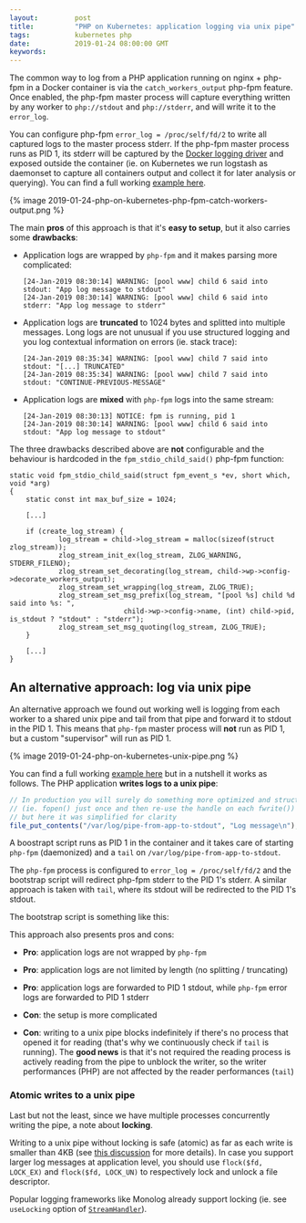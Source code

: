 ```yaml
---
layout:         post
title:          "PHP on Kubernetes: application logging via unix pipe"
tags:           kubernetes php
date:           2019-01-24 08:00:00 GMT
keywords:
---
```


The common way to log from a PHP application running on nginx + php-fpm in a Docker container is via the `catch_workers_output` php-fpm feature. Once enabled, the php-fpm master process will capture everything written by any worker to `php://stdout` and `php://stderr`, and will write it to the `error_log`.

You can configure php-fpm `error_log = /proc/self/fd/2` to write all captured logs to the master process stderr. If the php-fpm master process runs as PID 1, its stderr will be captured by the [Docker logging driver](https://docs.docker.com/config/containers/logging/configure/) and exposed outside the container (ie. on Kubernetes we run logstash as daemonset to capture all containers output and collect it for later analysis or querying). You can find a full working [example here](https://github.com/pracucci/php-on-kubernetes/tree/master/app-log-php-fpm-via-catch-workers-output).

{% image 2019-01-24-php-on-kubernetes-php-fpm-catch-workers-output.png %}

The main **pros** of this approach is that it's **easy to setup**, but it also carries some **drawbacks**:

- Application logs are wrapped by `php-fpm` and it makes parsing more complicated:
  ```
  [24-Jan-2019 08:30:14] WARNING: [pool www] child 6 said into stdout: "App log message to stdout"
  [24-Jan-2019 08:30:14] WARNING: [pool www] child 6 said into stderr: "App log message to stderr"
  ```

- Application logs are **truncated** to 1024 bytes and splitted into multiple messages. Long logs are not unusual if you use structured logging and you log contextual information on errors (ie. stack trace):
  ```
  [24-Jan-2019 08:35:34] WARNING: [pool www] child 7 said into stdout: "[...] TRUNCATED"
  [24-Jan-2019 08:35:34] WARNING: [pool www] child 7 said into stdout: "CONTINUE-PREVIOUS-MESSAGE"
  ```

- Application logs are **mixed** with `php-fpm` logs into the same stream:
   ```
   [24-Jan-2019 08:30:13] NOTICE: fpm is running, pid 1
   [24-Jan-2019 08:30:14] WARNING: [pool www] child 6 said into stdout: "App log message to stdout"
   ```

The three drawbacks described above are **not** configurable and the behaviour is hardcoded in the `fpm_stdio_child_said()` php-fpm function:

```
static void fpm_stdio_child_said(struct fpm_event_s *ev, short which, void *arg)
{
    static const int max_buf_size = 1024;

    [...]

    if (create_log_stream) {
            log_stream = child->log_stream = malloc(sizeof(struct zlog_stream));
            zlog_stream_init_ex(log_stream, ZLOG_WARNING, STDERR_FILENO);
            zlog_stream_set_decorating(log_stream, child->wp->config->decorate_workers_output);
            zlog_stream_set_wrapping(log_stream, ZLOG_TRUE);
            zlog_stream_set_msg_prefix(log_stream, "[pool %s] child %d said into %s: ",
                            child->wp->config->name, (int) child->pid, is_stdout ? "stdout" : "stderr");
            zlog_stream_set_msg_quoting(log_stream, ZLOG_TRUE);
    }

    [...]
}
```


## An alternative approach: log via unix pipe

An alternative approach we found out working well is logging from each worker to a shared unix pipe and tail from that pipe and forward it to stdout in the PID 1. This means that `php-fpm` master process will **not** run as PID 1, but a custom "supervisor" will run as PID 1.

{% image 2019-01-24-php-on-kubernetes-unix-pipe.png %}

You can find a full working [example here](https://github.com/pracucci/php-on-kubernetes/tree/master/app-log-php-fpm-via-unix-pipe) but in a nutshell it works as follows. The PHP application **writes logs to a unix pipe**:

```php
// In production you will surely do something more optimized and structured
// (ie. fopen() just once and then re-use the handle on each fwrite())
// but here it was simplified for clarity
file_put_contents("/var/log/pipe-from-app-to-stdout", "Log message\n");
```

A boostrapt script runs as PID 1 in the container and it takes care of starting `php-fpm` (daemonized) and a `tail` on `/var/log/pipe-from-app-to-stdout`.

The `php-fpm` process is configured to `error_log = /proc/self/fd/2` and the bootstrap script will redirect php-fpm stderr to the PID 1's stderr. A similar approach is taken with `tail`, where its stdout will be redirected to the PID 1's stdout.

The bootstrap script is something like this:

<script src="http://gist-it.appspot.com/https://github.com/pracucci/php-on-kubernetes/blob/master/app-log-php-fpm-via-unix-pipe/bootstrap-php-fpm.sh"></script>

This approach also presents pros and cons:

- **Pro**: application logs are not wrapped by `php-fpm`
- **Pro**: application logs are not limited by length (no splitting / truncating)
- **Pro**: application logs are forwarded to PID 1 stdout, while `php-fpm` error logs are forwarded to PID 1 stderr

- **Con**: the setup is more complicated
- **Con**: writing to a unix pipe blocks indefinitely if there's no process that opened it for reading (that's why we continuously check if `tail` is running). The **good news** is that it's not required the reading process is actively reading from the pipe to unblock the writer, so the writer performances (PHP) are not affected by the reader performances (`tail`)


### Atomic writes to a unix pipe

Last but not the least, since we have multiple processes concurrently writing the pipe, a note about **locking**.

Writing to a unix pipe without locking is safe (atomic) as far as each write is smaller than 4KB (see [this discussion](http://pubs.opengroup.org/onlinepubs/9699919799/functions/write.html) for more details). In case you support larger log messages at application level, you should use `flock($fd, LOCK_EX)` and `flock($fd, LOCK_UN)` to respectively lock and unlock a file descriptor.

Popular logging frameworks like Monolog already support locking (ie. see `useLocking` option of [`StreamHandler`](https://github.com/Seldaek/monolog/blob/master/src/Monolog/Handler/StreamHandler.php)).
